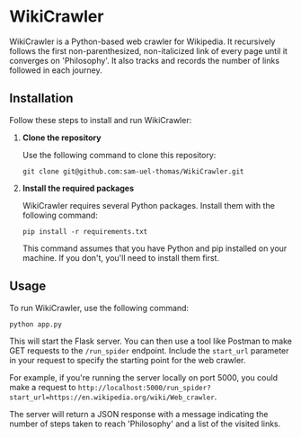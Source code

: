 # WikiCrawler

WikiCrawler is a Python-based web crawler for Wikipedia. It recursively follows the first non-parenthesized, non-italicized link of every page until it converges on 'Philosophy'. It also tracks and records the number of links followed in each journey.

## Installation

Follow these steps to install and run WikiCrawler:

1. **Clone the repository**

    Use the following command to clone this repository:

    ```
    git clone git@github.com:sam-uel-thomas/WikiCrawler.git
    ```
2. **Install the required packages**

    WikiCrawler requires several Python packages. Install them with the following command:

    ```
    pip install -r requirements.txt
    ```

    This command assumes that you have Python and pip installed on your machine. If you don't, you'll need to install them first.

## Usage

To run WikiCrawler, use the following command:

```
python app.py
```

This will start the Flask server. You can then use a tool like Postman to make GET requests to the `/run_spider` endpoint. Include the `start_url` parameter in your request to specify the starting point for the web crawler.

For example, if you're running the server locally on port 5000, you could make a request to `http://localhost:5000/run_spider?start_url=https://en.wikipedia.org/wiki/Web_crawler`.

The server will return a JSON response with a message indicating the number of steps taken to reach 'Philosophy' and a list of the visited links.
